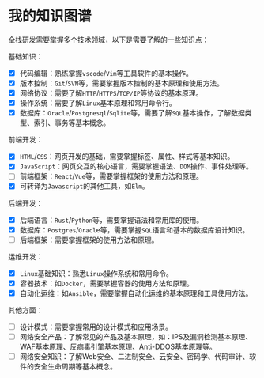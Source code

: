 # 我的知识图谱

全栈研发需要掌握多个技术领域，以下是需要了解的一些知识点：

基础知识：

- [x] 代码编辑：熟练掌握`vscode`/`Vim`等工具软件的基本操作。
- [x] 版本控制：`Git`/`SVN`等，需要掌握版本控制的基本原理和使用方法。
- [x] 网络协议：需要了解`HTTP`/`HTTPS`/`TCP/IP`等协议的基本原理。
- [x] 操作系统：需要了解`Linux`基本原理和常用命令行。
- [x] 数据库：`Oracle`/`Postgresql`/`Sqlite`等，需要了解`SQL`基本操作，了解数据类型、索引、事务等基本概念。

前端开发：

- [x] `HTML`/`CSS`：网页开发的基础，需要掌握标签、属性、样式等基本知识。
- [x] `JavaScript`：网页交互的核心语言，需要掌握语法、`DOM`操作、事件处理等。
- [ ] 前端框架：`React`/`Vue`等，需要掌握框架的使用方法和原理。
- [x] 可转译为`Javascript`的其他工具，如`Elm`。

后端开发：

- [x] 后端语言：`Rust`/`Python`等，需要掌握语法和常用库的使用。
- [x] 数据库：`Postgres`/`Oracl`e等，需要掌握`SQL`语言和基本的数据库设计知识。
- [ ] 后端框架：需要掌握框架的使用方法和原理。

运维开发：

- [x] `Linux`基础知识：熟悉`Linux`操作系统和常用命令。
- [x] 容器技术：如`Docker`，需要掌握容器的使用方法和原理。
- [x] 自动化运维：如`Ansible`，需要掌握自动化运维的基本原理和工具使用方法。

其他方面：

- [ ] 设计模式：需要掌握常用的设计模式和应用场景。
- [ ] 网络安全产品：了解常见的产品及基本原理，如：IPS及漏洞检测基本原理、WAF基本原理、反病毒引擎基本原理、Anti-DDOS基本原理等。
- [ ] 网络安全知识：了解Web安全、二进制安全、云安全、密码学、代码审计、软件的安全生命周期等基本概念。
